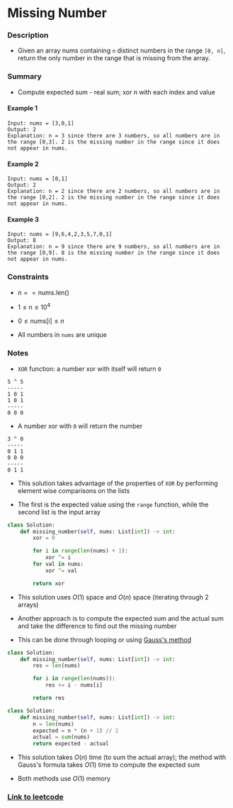 # Missing Number

### Description

- Given an array nums containing `n` distinct numbers in the range `[0, n]`, return the only number in the range that is missing from the array.

### Summary

- Compute expected sum - real sum; xor n with each index and value


#### Example 1

```
Input: nums = [3,0,1]
Output: 2
Explanation: n = 3 since there are 3 numbers, so all numbers are in the range [0,3]. 2 is the missing number in the range since it does not appear in nums.
```

#### Example 2

```
Input: nums = [0,1]
Output: 2
Explanation: n = 2 since there are 2 numbers, so all numbers are in the range [0,2]. 2 is the missing number in the range since it does not appear in nums.
```

#### Example 3

```
Input: nums = [9,6,4,2,3,5,7,0,1]
Output: 8
Explanation: n = 9 since there are 9 numbers, so all numbers are in the range [0,9]. 8 is the missing number in the range since it does not appear in nums.
```

### Constraints

- $n == \text{nums.len()}$

- $1 \le \text{n} \le 10^4$

- $0 \le \text{nums[i]} \le n$

- All numbers in `nums` are unique

### Notes

- `XOR` function: a number xor with itself will return `0`

```
5 ^ 5
-----
1 0 1
1 0 1
-----
0 0 0
```

- A number xor with `0` will return the number

```
3 ^ 0
-----
0 1 1
0 0 0
-----
0 1 1
```

- This solution takes advantage of the properties of `XOR` by performing element wise comparisons on the lists

- The first is the expected value using the `range` function, while the second list is the input array

```python
class Solution:
    def missing_number(self, nums: List[int]) -> int:
        xor = 0

        for i in range(len(nums) + 1):
            xor ^= i
        for val in nums:
            xor ^= val

        return xor
```

- This solution uses $O(1)$ space and $O(n)$ space (iterating through 2 arrays)

- Another approach is to compute the expected sum and the actual sum and take the difference to find out the missing number

- This can be done through looping or using [Gauss's method](https://nrich.maths.org/2478#:~:text=One%20way%20of%20presenting%20Gauss,times%20(n%2B1).)

```python
class Solution:
    def missing_number(self, nums: List[int]) -> int:
        res = len(nums)

        for i in range(len(nums)):
            res += i - nums[i]

        return res
```

```python
class Solution:
    def missing_number(self, nums: List[int]) -> int:
        n = len(nums)
        expected = n * (n + 1) // 2
        actual = sum(nums)
        return expected - actual
```

- This solution takes $O(n)$ time (to sum the actual array); the method with Gauss's formula takes $O(1)$ time to compute the expected sum

- Both methods use $O(1)$ memory

### [Link to leetcode](https://leetcode.com/problems/missing-number/description/)

